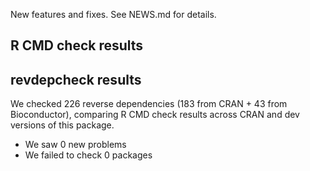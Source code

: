 New features and fixes. See NEWS.md for details.

## R CMD check results

## revdepcheck results

We checked 226 reverse dependencies (183 from CRAN + 43 from Bioconductor), comparing R CMD check results across CRAN and dev versions of this package.

 * We saw 0 new problems
 * We failed to check 0 packages

